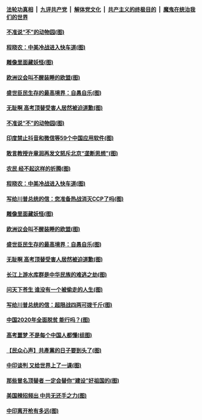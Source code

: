####  [法轮功真相](../../../../basic/blob/master/README.md?t=07010102) &nbsp;|&nbsp; [九评共产党](../../../../9ping.md/blob/master/README.md?t=07010102) &nbsp;|&nbsp; [解体党文化](../../../../jtdwh.md/blob/master/README.md?t=07010102)  &nbsp;|&nbsp; [共产主义的终极目的](../../../../gczydzjmd.md/blob/master/README.md?t=07010102) &nbsp;|&nbsp; [魔鬼在统治我们的世界](../../../../mgztzwmdsj.md/blob/master/README.md?t=07010102) 

#### [不准说“不”的动物园(图)](../pages/p4/938192.md?t=07010102) 

#### [程晓农：中美冷战进入快车道(图)](../pages/p4/938157.md?t=07010102) 

#### [雕像里面藏妖怪(图)](../pages/p4/937959.md?t=07010102) 

#### [欧洲议会叫不醒装睡的欧盟(图)](../pages/p4/938033.md?t=07010102) 

#### [盛世臣民生存的最高境界：自愚自乐(图)](../pages/p4/938023.md?t=07010102) 

#### [无耻啊 高考顶替受害人居然被迫道歉(图)](../pages/p4/938030.md?t=07010102) 

#### [不准说“不”的动物园(图)](../pages/p4/938192.md?t=07010102) 

#### [印度禁止抖音和微信等59个中国应用软件(图)](../pages/p4/938164.md?t=07010102) 

#### [敢言教授许章润再发文怒斥北京“垄断思想”(图)](../pages/p4/938162.md?t=07010102) 

#### [农民 经不起这样的折腾(图)](../pages/p4/938158.md?t=07010102) 

#### [程晓农：中美冷战进入快车道(图)](../pages/p4/938157.md?t=07010102) 

#### [写给川普总统的信：您准备热战消灭CCP了吗(图)](../pages/p4/938153.md?t=07010102) 

#### [雕像里面藏妖怪(图)](../pages/p4/937959.md?t=07010102) 

#### [欧洲议会叫不醒装睡的欧盟(图)](../pages/p4/938033.md?t=07010102) 

#### [盛世臣民生存的最高境界：自愚自乐(图)](../pages/p4/938023.md?t=07010102) 

#### [无耻啊 高考顶替受害人居然被迫道歉(图)](../pages/p4/938030.md?t=07010102) 

#### [长江上游水库群是中华民族的难逃之劫(图)](../pages/p4/938022.md?t=07010102) 

#### [问天下苍生 谁没有一个被偷走的人生(图)](../pages/p4/938026.md?t=07010102) 

#### [写给川普总统的信：超限战四两可拨千斤(图)](../pages/p4/938021.md?t=07010102) 

#### [中国2020年全面脱贫 能行吗？(图)](../pages/p4/937928.md?t=07010102) 

#### [高考噩梦 不是每个中国人都懂(组图)](../pages/p4/937927.md?t=07010102) 

#### [【民众心声】共產黨的日子要到头了(图)](../pages/p4/937474.md?t=07010102) 

#### [中印谈判 又给世界上了一课(图)](../pages/p4/937868.md?t=07010102) 

#### [那些冒名顶替者 一定会替你“建设”好祖国的(图)](../pages/p4/937925.md?t=07010102) 

#### [美国辣招频出 中共无还手之力(图)](../pages/p4/937916.md?t=07010102) 

#### [中印离开枪有多远(图)](../pages/p4/937913.md?t=07010102) 

